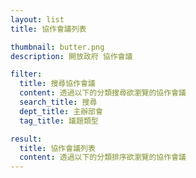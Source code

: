 ```yaml
---
layout: list
title: 協作會議列表

thumbnail: butter.png
description: 開放政府 協作會議

filter:
  title: 搜尋協作會議
  content: 透過以下的分類搜尋欲瀏覽的協作會議
  search_title: 搜尋
  dept_title: 主辦部會
  tag_title: 議題類型

result:
  title: 協作會議列表
  content: 透過以下的分類排序欲瀏覽的協作會議
---
```

